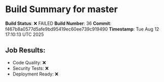 # Build Summary for master

**Build Status**: ❌ FAILED
**Build Number**: 36
**Commit**: f467b8a0577d5afe9bd95419ec60ee739c919490
**Timestamp**: Tue Aug 12 17:10:13 UTC 2025

## Job Results:
- Code Quality: ❌
- Security Tests: ❌
- Deployment Ready: ❌
